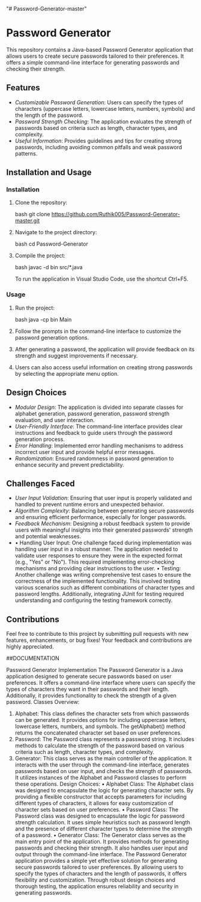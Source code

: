 "# Password-Generator-master" 

# Password Generator

This repository contains a Java-based Password Generator application that allows users to create secure passwords tailored to their preferences. It offers a simple command-line interface for generating passwords and checking their strength.

## Features

- *Customizable Password Generation*: Users can specify the types of characters (uppercase letters, lowercase letters, numbers, symbols) and the length of the password.
- *Password Strength Checking*: The application evaluates the strength of passwords based on criteria such as length, character types, and complexity.
- *Useful Information*: Provides guidelines and tips for creating strong passwords, including avoiding common pitfalls and weak password patterns.

## Installation and Usage

### Installation

1. Clone the repository:

   bash
   git clone  https://github.com/Ruthik005/Password-Generator-master.git
   

2. Navigate to the project directory:

   bash
   cd Password-Generator
   

3. Compile the project:

   bash
   javac -d bin src/*.java

   To run the application in Visual Studio Code, use the shortcut Ctrl+F5.

### Usage

1. Run the project:

   bash
   java -cp bin Main
   
2. Follow the prompts in the command-line interface to customize the password generation options.
3. After generating a password, the application will provide feedback on its strength and suggest improvements if necessary.
4. Users can also access useful information on creating strong passwords by selecting the appropriate menu option.

## Design Choices

- *Modular Design*: The application is divided into separate classes for alphabet generation, password generation, password strength evaluation, and user interaction.
- *User-Friendly Interface*: The command-line interface provides clear instructions and feedback to guide users through the password generation process.
- *Error Handling*: Implemented error handling mechanisms to address incorrect user input and provide helpful error messages.
- *Randomization*: Ensured randomness in password generation to enhance security and prevent predictability.

## Challenges Faced

- *User Input Validation*: Ensuring that user input is properly validated and handled to prevent runtime errors and unexpected behavior.
- *Algorithm Complexity*: Balancing between generating secure passwords and ensuring efficient performance, especially for longer passwords.
- *Feedback Mechanism*: Designing a robust feedback system to provide users with meaningful insights into their generated passwords' strength and potential weaknesses.
- •	Handling User Input: One challenge faced during implementation was handling user input in a robust manner. The application needed to validate user responses to ensure they were in the expected format (e.g., "Yes" or "No"). This required implementing error-checking mechanisms and providing clear instructions to the user.
•	Testing: Another challenge was writing comprehensive test cases to ensure the correctness of the implemented functionality. This involved testing various scenarios such as different combinations of character types and password lengths. Additionally, integrating JUnit for testing required understanding and configuring the testing framework correctly.

## Contributions

Feel free to contribute to this project by submitting pull requests with new features, enhancements, or bug fixes! Your feedback and contributions are highly appreciated.


##DOCUMENTATION

Password Generator Implementation
The Password Generator is a Java application designed to generate secure passwords based on user preferences. It offers a command-line interface where users can specify the types of characters they want in their passwords and their length. Additionally, it provides functionality to check the strength of a given password.
Classes Overview:
1.	Alphabet: This class defines the character sets from which passwords can be generated. It provides options for including uppercase letters, lowercase letters, numbers, and symbols. The getAlphabet() method returns the concatenated character set based on user preferences.
2.	Password: The Password class represents a password string. It includes methods to calculate the strength of the password based on various criteria such as length, character types, and complexity.
3.	Generator: This class serves as the main controller of the application. It interacts with the user through the command-line interface, generates passwords based on user input, and checks the strength of passwords. It utilizes instances of the Alphabet and Password classes to perform these operations.
Design Choices:
•	Alphabet Class: The Alphabet class was designed to encapsulate the logic for generating character sets. By providing a flexible constructor that accepts parameters for including different types of characters, it allows for easy customization of character sets based on user preferences.
•	Password Class: The Password class was designed to encapsulate the logic for password strength calculation. It uses simple heuristics such as password length and the presence of different character types to determine the strength of a password.
•	Generator Class: The Generator class serves as the main entry point of the application. It provides methods for generating passwords and checking their strength. It also handles user input and output through the command-line interface.
The Password Generator application provides a simple yet effective solution for generating secure passwords tailored to user preferences. By allowing users to specify the types of characters and the length of passwords, it offers flexibility and customization. Through robust design choices and thorough testing, the application ensures reliability and security in generating passwords.



